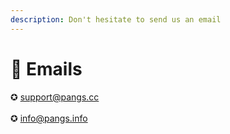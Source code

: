 ```yaml
---
description: Don't hesitate to send us an email
---
```


# 📧 Emails

✪ support@pangs.cc\
\
✪ info@pangs.info
